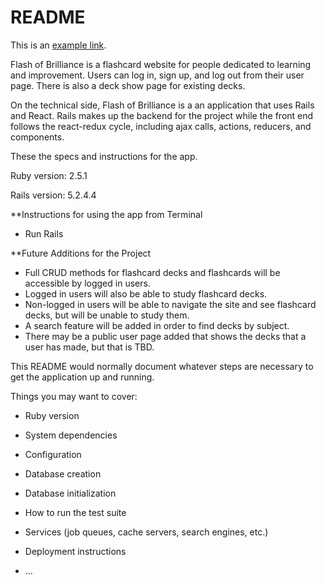 # README

This is an [example link](https://flash-of-brilliance.herokuapp.com/#/).

Flash of Brilliance is a flashcard website for people dedicated to learning and improvement. Users can log in, sign up, and log out from their user page. There is also a deck show page for existing decks. 

On the technical side, Flash of Brilliance is a an application that uses Rails and React. Rails makes up the backend for the project while the front end follows the react-redux cycle, including ajax calls, actions, reducers, and components. 

These the specs and instructions for the app.

Ruby version: 2.5.1

Rails version: 5.2.4.4

**Instructions for using the app from Terminal

* Run Rails 

**Future Additions for the Project

* Full CRUD methods for flashcard decks and flashcards will be accessible by logged in users.
* Logged in users will also be able to study flashcard decks.
* Non-logged in users will be able to navigate the site and see flashcard decks, but will be unable to study them.
* A search feature will be added in order to find decks by subject.
* There may be a public user page added that shows the decks that a user has made, but that is TBD.

This README would normally document whatever steps are necessary to get the
application up and running.



Things you may want to cover:

* Ruby version

* System dependencies

* Configuration

* Database creation

* Database initialization

* How to run the test suite

* Services (job queues, cache servers, search engines, etc.)

* Deployment instructions

* ...
